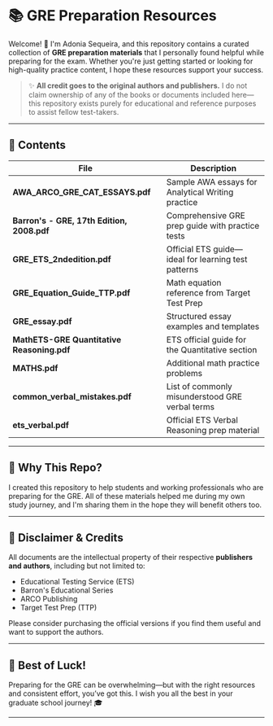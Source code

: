 # 📚 GRE Preparation Resources

Welcome! 👋 I'm Adonia Sequeira, and this repository contains a curated collection of **GRE preparation materials** that I personally found helpful while preparing for the exam. Whether you're just getting started or looking for high-quality practice content, I hope these resources support your success.

> ✨ **All credit goes to the original authors and publishers.** I do not claim ownership of any of the books or documents included here—this repository exists purely for educational and reference purposes to assist fellow test-takers.

---

## 📘 Contents

| File | Description |
|------|-------------|
| **AWA_ARCO_GRE_CAT_ESSAYS.pdf** | Sample AWA essays for Analytical Writing practice |
| **Barron's - GRE, 17th Edition, 2008.pdf** | Comprehensive GRE prep guide with practice tests |
| **GRE_ETS_2ndedition.pdf** | Official ETS guide—ideal for learning test patterns |
| **GRE_Equation_Guide_TTP.pdf** | Math equation reference from Target Test Prep |
| **GRE_essay.pdf** | Structured essay examples and templates |
| **MathETS-GRE Quantitative Reasoning.pdf** | ETS official guide for the Quantitative section |
| **MATHS.pdf** | Additional math practice problems |
| **common_verbal_mistakes.pdf** | List of commonly misunderstood GRE verbal terms |
| **ets_verbal.pdf** | Official ETS Verbal Reasoning prep material |

---

## 💬 Why This Repo?

I created this repository to help students and working professionals who are preparing for the GRE. All of these materials helped me during my own study journey, and I'm sharing them in the hope they will benefit others too.

---

## 🤝 Disclaimer & Credits

All documents are the intellectual property of their respective **publishers and authors**, including but not limited to:
- Educational Testing Service (ETS)
- Barron's Educational Series
- ARCO Publishing
- Target Test Prep (TTP)

Please consider purchasing the official versions if you find them useful and want to support the authors.

---

## 🧠 Best of Luck!

Preparing for the GRE can be overwhelming—but with the right resources and consistent effort, you’ve got this. I wish you all the best in your graduate school journey! 🎓

---
